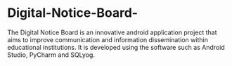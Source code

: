 # Digital-Notice-Board-
The Digital Notice Board is an innovative android application project that aims to improve communication and information dissemination within educational institutions. It is developed using the software such as Android Studio, PyCharm and SQLyog.
